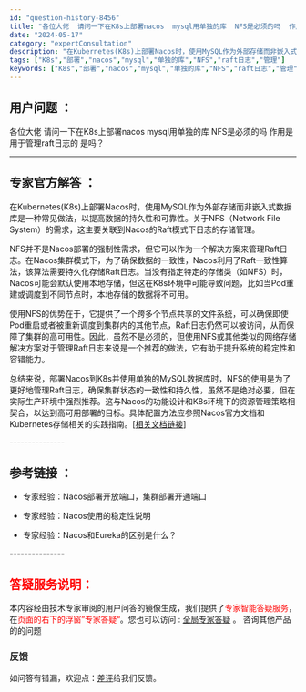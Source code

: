 ```yaml
---
id: "question-history-8456"
title: "各位大佬  请问一下在K8s上部署nacos  mysql用单独的库  NFS是必须的吗  作用是用于管理"
date: "2024-05-17"
category: "expertConsultation"
description: "在Kubernetes(K8s)上部署Nacos时，使用MySQL作为外部存储而非嵌入式数据库是一种常见做法，以提高数据的持久性和可靠性。关于NFS（Network File System）的需求，这主要关联到Nacos的Raft模式下日志的存储管理。NFS并不是Nacos部署的强制性需求，但它可以"
tags: ["K8s","部署","nacos","mysql","单独的库","NFS","raft日志","管理"]
keywords: ["K8s","部署","nacos","mysql","单独的库","NFS","raft日志","管理"]
---
```


## 用户问题 ： 
 各位大佬  请问一下在K8s上部署nacos  mysql用单独的库  NFS是必须的吗  作用是用于管理raft日志的 是吗？  

---------------
## 专家官方解答 ：

在Kubernetes(K8s)上部署Nacos时，使用MySQL作为外部存储而非嵌入式数据库是一种常见做法，以提高数据的持久性和可靠性。关于NFS（Network File System）的需求，这主要关联到Nacos的Raft模式下日志的存储管理。

NFS并不是Nacos部署的强制性需求，但它可以作为一个解决方案来管理Raft日志。在Nacos集群模式下，为了确保数据的一致性，Nacos利用了Raft一致性算法，该算法需要持久化存储Raft日志。当没有指定特定的存储类（如NFS）时，Nacos可能会默认使用本地存储，但这在K8s环境中可能导致问题，比如当Pod重建或调度到不同节点时，本地存储的数据将不可用。

使用NFS的优势在于，它提供了一个跨多个节点共享的文件系统，可以确保即使Pod重启或者被重新调度到集群内的其他节点，Raft日志仍然可以被访问，从而保障了集群的高可用性。因此，虽然不是必须的，但使用NFS或其他类似的网络存储解决方案对于管理Raft日志来说是一个推荐的做法，它有助于提升系统的稳定性和容错能力。

总结来说，部署Nacos到K8s并使用单独的MySQL数据库时，NFS的使用是为了更好地管理Raft日志，确保集群状态的一致性和持久性，虽然不是绝对必要，但在实际生产环境中强烈推荐。这与Nacos的功能设计和K8s环境下的资源管理策略相契合，以达到高可用部署的目标。具体配置方法应参照Nacos官方文档和Kubernetes存储相关的实践指南。[[相关文档链接](https://nacos.io/docs/latest/guide/deployment.html)]


<font color="#949494">---------------</font> 


## 参考链接 ：

* 专家经验：Nacos部署开放端口，集群部署开通端口 
 
 * 专家经验：Nacos使用的稳定性说明 
 
 * 专家经验：Nacos和Eureka的区别是什么？ 


 <font color="#949494">---------------</font> 
 


## <font color="#FF0000">答疑服务说明：</font> 

本内容经由技术专家审阅的用户问答的镜像生成，我们提供了<font color="#FF0000">专家智能答疑服务</font>，在<font color="#FF0000">页面的右下的浮窗”专家答疑“</font>。您也可以访问 : [全局专家答疑](https://answer.opensource.alibaba.com/docs/intro) 。 咨询其他产品的的问题

### 反馈
如问答有错漏，欢迎点：[差评](https://ai.nacos.io/user/feedbackByEnhancerGradePOJOID?enhancerGradePOJOId=13673)给我们反馈。
